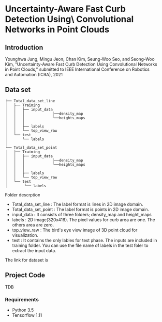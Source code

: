 # Uncertainty-Aware Fast Curb Detection Using\\ Convolutional Networks in Point Clouds
## **Introduction**
Younghwa Jung, Mingu Jeon, Chan Kim, Seung-Woo Seo, and Seong-Woo Kim, "Uncertainty-Aware Fast Curb Detection Using Convolutional Networks in Point Clouds," submitted to IEEE International Conference on Robotics and Automation (ICRA), 2021
## Data set
```
├── Total_data_set_line
│   ├── Training
│   │   ├── input_data
│   │   │             ├──density_map 
│   │   │             └──heights_maps
│   │   │             
│   │   ├── labels
│   │   └── top_view_raw   
│   └── test
│       └── labels            
│
└── Total_data_set_point
│   ├── Training
│   │   ├── input_data
│   │   │             ├──density_map 
│   │   │             └──heights_maps
│   │   │                                   
│   │   ├── labels
│   │   └── top_view_raw   
│   └── test
│        └── labels
```
Folder descrption
* Total_data_set_line : The label format is lines in 2D image domain.
* Total_data_set_point : The label format is points in 2D image domain.
* input_data : It consists of three folders; density_map and height_maps
* labels : 2D image(320x416). The pixel values for curb area are one. The others area are zero.
* top_view_raw : The bird's eye view image of 3D point cloud for visualization.
* test : It contains the only lables for test phase. The inputs are included in training folder. You can use the file name of labels in the test foler to extract the input data.

The link for dataset is


## Project Code 
TDB
### Requirements
* Python 3.5
* Tensorflow 1.11
